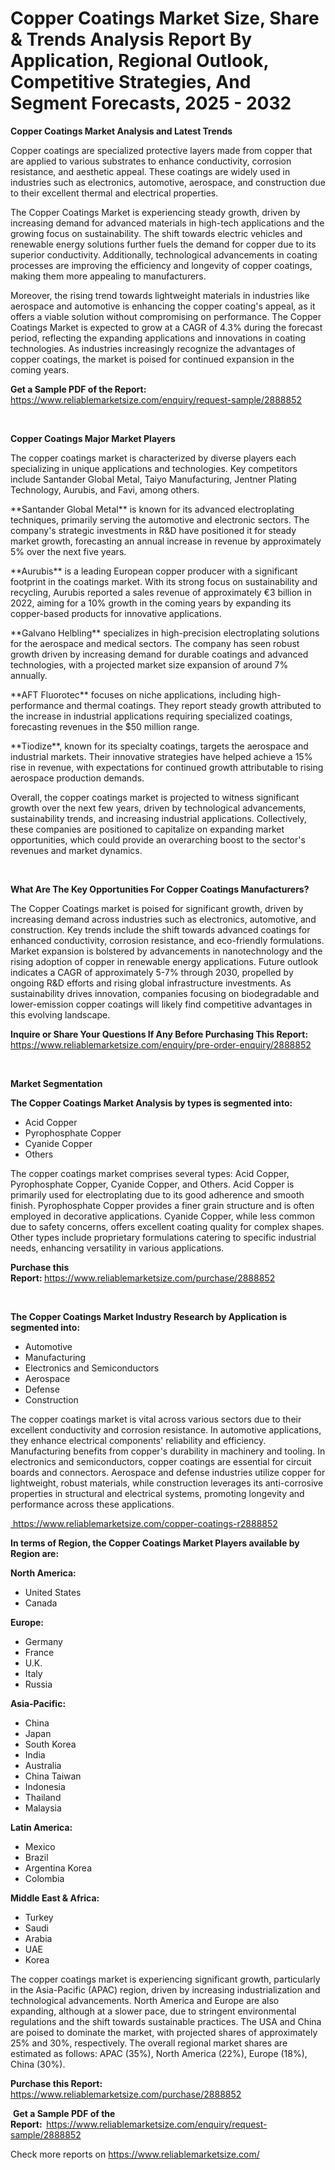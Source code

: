 <p><h1>Copper Coatings Market Size, Share & Trends Analysis Report By Application, Regional Outlook, Competitive Strategies, And Segment Forecasts, 2025 - 2032</h1></p><p><strong>Copper Coatings Market Analysis and Latest Trends</strong></p>
<p><p>Copper coatings are specialized protective layers made from copper that are applied to various substrates to enhance conductivity, corrosion resistance, and aesthetic appeal. These coatings are widely used in industries such as electronics, automotive, aerospace, and construction due to their excellent thermal and electrical properties.</p><p>The Copper Coatings Market is experiencing steady growth, driven by increasing demand for advanced materials in high-tech applications and the growing focus on sustainability. The shift towards electric vehicles and renewable energy solutions further fuels the demand for copper due to its superior conductivity. Additionally, technological advancements in coating processes are improving the efficiency and longevity of copper coatings, making them more appealing to manufacturers.</p><p>Moreover, the rising trend towards lightweight materials in industries like aerospace and automotive is enhancing the copper coating's appeal, as it offers a viable solution without compromising on performance. The Copper Coatings Market is expected to grow at a CAGR of 4.3% during the forecast period, reflecting the expanding applications and innovations in coating technologies. As industries increasingly recognize the advantages of copper coatings, the market is poised for continued expansion in the coming years.</p></p>
<p><strong>Get a Sample PDF of the Report:&nbsp;</strong> <a href="https://www.reliablemarketsize.com/enquiry/request-sample/2888852?utm_campaign=3069&utm_medium=2&utm_source=Github&utm_content=ia&utm_term=14032025&utm_id=copper-coatings">https://www.reliablemarketsize.com/enquiry/request-sample/2888852</a></p>
<p>&nbsp;</p>
<p><strong>Copper Coatings Major Market Players</strong></p>
<p><p>The copper coatings market is characterized by diverse players each specializing in unique applications and technologies. Key competitors include Santander Global Metal, Taiyo Manufacturing, Jentner Plating Technology, Aurubis, and Favi, among others. </p><p>**Santander Global Metal** is known for its advanced electroplating techniques, primarily serving the automotive and electronic sectors. The company's strategic investments in R&D have positioned it for steady market growth, forecasting an annual increase in revenue by approximately 5% over the next five years.</p><p>**Aurubis** is a leading European copper producer with a significant footprint in the coatings market. With its strong focus on sustainability and recycling, Aurubis reported a sales revenue of approximately €3 billion in 2022, aiming for a 10% growth in the coming years by expanding its copper-based products for innovative applications.</p><p>**Galvano Helbling** specializes in high-precision electroplating solutions for the aerospace and medical sectors. The company has seen robust growth driven by increasing demand for durable coatings and advanced technologies, with a projected market size expansion of around 7% annually.</p><p>**AFT Fluorotec** focuses on niche applications, including high-performance and thermal coatings. They report steady growth attributed to the increase in industrial applications requiring specialized coatings, forecasting revenues in the $50 million range.</p><p>**Tiodize**, known for its specialty coatings, targets the aerospace and industrial markets. Their innovative strategies have helped achieve a 15% rise in revenue, with expectations for continued growth attributable to rising aerospace production demands.</p><p>Overall, the copper coatings market is projected to witness significant growth over the next few years, driven by technological advancements, sustainability trends, and increasing industrial applications. Collectively, these companies are positioned to capitalize on expanding market opportunities, which could provide an overarching boost to the sector's revenues and market dynamics.</p></p>
<p>&nbsp;</p>
<p><strong>What Are The Key Opportunities For Copper Coatings Manufacturers?</strong></p>
<p><p>The Copper Coatings market is poised for significant growth, driven by increasing demand across industries such as electronics, automotive, and construction. Key trends include the shift towards advanced coatings for enhanced conductivity, corrosion resistance, and eco-friendly formulations. Market expansion is bolstered by advancements in nanotechnology and the rising adoption of copper in renewable energy applications. Future outlook indicates a CAGR of approximately 5-7% through 2030, propelled by ongoing R&D efforts and rising global infrastructure investments. As sustainability drives innovation, companies focusing on biodegradable and lower-emission copper coatings will likely find competitive advantages in this evolving landscape.</p></p>
<p><strong>Inquire or Share Your Questions If Any Before Purchasing This Report:</strong> <a href="https://www.reliablemarketsize.com/enquiry/pre-order-enquiry/2888852?utm_campaign=3069&utm_medium=2&utm_source=Github&utm_content=ia&utm_term=14032025&utm_id=copper-coatings">https://www.reliablemarketsize.com/enquiry/pre-order-enquiry/2888852</a></p>
<p>&nbsp;</p>
<p><strong>Market Segmentation</strong></p>
<p><strong>The Copper Coatings Market Analysis by types is segmented into:</strong></p>
<p><ul><li>Acid Copper</li><li>Pyrophosphate Copper</li><li>Cyanide Copper</li><li>Others</li></ul></p>
<p><p>The copper coatings market comprises several types: Acid Copper, Pyrophosphate Copper, Cyanide Copper, and Others. Acid Copper is primarily used for electroplating due to its good adherence and smooth finish. Pyrophosphate Copper provides a finer grain structure and is often employed in decorative applications. Cyanide Copper, while less common due to safety concerns, offers excellent coating quality for complex shapes. Other types include proprietary formulations catering to specific industrial needs, enhancing versatility in various applications.</p></p>
<p><strong>Purchase this Report:&nbsp;</strong><a href="https://www.reliablemarketsize.com/purchase/2888852?utm_campaign=3069&utm_medium=2&utm_source=Github&utm_content=ia&utm_term=14032025&utm_id=copper-coatings">https://www.reliablemarketsize.com/purchase/2888852</a></p>
<p>&nbsp;</p>
<p><strong>The Copper Coatings Market Industry Research by Application is segmented into:</strong></p>
<p><ul><li>Automotive</li><li>Manufacturing</li><li>Electronics and Semiconductors</li><li>Aerospace</li><li>Defense</li><li>Construction</li></ul></p>
<p><p>The copper coatings market is vital across various sectors due to their excellent conductivity and corrosion resistance. In automotive applications, they enhance electrical components' reliability and efficiency. Manufacturing benefits from copper's durability in machinery and tooling. In electronics and semiconductors, copper coatings are essential for circuit boards and connectors. Aerospace and defense industries utilize copper for lightweight, robust materials, while construction leverages its anti-corrosive properties in structural and electrical systems, promoting longevity and performance across these applications.</p></p>
<p><a href="https://www.reliablemarketsize.com/copper-coatings-r2888852?utm_campaign=3069&utm_medium=2&utm_source=Github&utm_content=ia&utm_term=14032025&utm_id=copper-coatings">&nbsp;https://www.reliablemarketsize.com/copper-coatings-r2888852</a></p>
<p><strong>In terms of Region, the Copper Coatings Market Players available by Region are:</strong></p>
<p>
    <p> <strong> North America: </strong>
        <ul>
            <li>United States</li>
            <li>Canada</li>
        </ul>
        </p> 
    <p> <strong> Europe: </strong>
        <ul>
            <li>Germany</li>
            <li>France</li>
            <li>U.K.</li>
            <li>Italy</li>
            <li>Russia</li>
        </ul>
        </p> 
    <p> <strong> Asia-Pacific: </strong>
        <ul>
            <li>China</li>
            <li>Japan</li>
            <li>South Korea</li>
            <li>India</li>
            <li>Australia</li>
            <li>China Taiwan</li>
            <li>Indonesia</li>
            <li>Thailand</li>
            <li>Malaysia</li>
        </ul>
        </p> 
    <p> <strong> Latin America: </strong>
        <ul>
            <li>Mexico</li>
            <li>Brazil</li>
            <li>Argentina Korea</li>
            <li>Colombia</li>
        </ul>
        </p> 
    <p> <strong> Middle East & Africa: </strong>
        <ul>
            <li>Turkey</li>
            <li>Saudi</li>
            <li>Arabia</li>
            <li>UAE</li>
            <li>Korea</li>
        </ul>
    </p>
    </p>
<p><p>The copper coatings market is experiencing significant growth, particularly in the Asia-Pacific (APAC) region, driven by increasing industrialization and technological advancements. North America and Europe are also expanding, although at a slower pace, due to stringent environmental regulations and the shift towards sustainable practices. The USA and China are poised to dominate the market, with projected shares of approximately 25% and 30%, respectively. The overall regional market shares are estimated as follows: APAC (35%), North America (22%), Europe (18%), China (30%).</p></p>
<p><strong>Purchase this Report: </strong><a href="https://www.reliablemarketsize.com/purchase/2888852?utm_campaign=3069&utm_medium=2&utm_source=Github&utm_content=ia&utm_term=14032025&utm_id=copper-coatings">https://www.reliablemarketsize.com/purchase/2888852</a></p>
<p>&nbsp;<strong>Get a Sample PDF of the Report:&nbsp;&nbsp;</strong><a href="https://www.reliablemarketsize.com/enquiry/request-sample/2888852?utm_campaign=3069&utm_medium=2&utm_source=Github&utm_content=ia&utm_term=14032025&utm_id=copper-coatings">https://www.reliablemarketsize.com/enquiry/request-sample/2888852</a></p>
<p><strong></strong></p>
<p>Check more reports on <a href="https://www.reliablemarketsize.com/?utm_campaign=3069&utm_medium=2&utm_source=Github&utm_content=ia&utm_term=14032025&utm_id=copper-coatings">https://www.reliablemarketsize.com/</a></p>